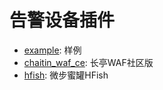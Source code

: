 # 告警设备插件

* [example](https://github.com/sec-report/SecAutoBan/tree/main/device/alarm/example): 样例
* [chaitin_waf_ce](https://github.com/sec-report/SecAutoBan/tree/main/device/alarm/chaitin_waf_ce): 长亭WAF社区版
* [hfish](https://github.com/sec-report/SecAutoBan/tree/main/device/alarm/threatbook_hfish): 微步蜜罐HFish
